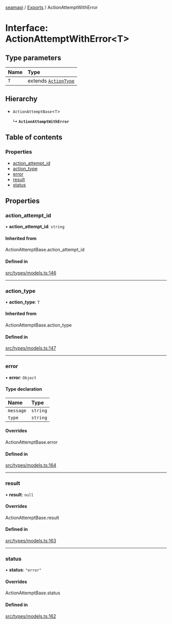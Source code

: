 [seamapi](../README.md) / [Exports](../modules.md) / ActionAttemptWithError

# Interface: ActionAttemptWithError<T\>

## Type parameters

| Name | Type |
| :------ | :------ |
| `T` | extends [`ActionType`](../modules.md#actiontype) |

## Hierarchy

- `ActionAttemptBase`<`T`\>

  ↳ **`ActionAttemptWithError`**

## Table of contents

### Properties

- [action\_attempt\_id](ActionAttemptWithError.md#action_attempt_id)
- [action\_type](ActionAttemptWithError.md#action_type)
- [error](ActionAttemptWithError.md#error)
- [result](ActionAttemptWithError.md#result)
- [status](ActionAttemptWithError.md#status)

## Properties

### action\_attempt\_id

• **action\_attempt\_id**: `string`

#### Inherited from

ActionAttemptBase.action\_attempt\_id

#### Defined in

[src/types/models.ts:146](https://github.com/seamapi/javascript/blob/main/src/types/models.ts#L146)

___

### action\_type

• **action\_type**: `T`

#### Inherited from

ActionAttemptBase.action\_type

#### Defined in

[src/types/models.ts:147](https://github.com/seamapi/javascript/blob/main/src/types/models.ts#L147)

___

### error

• **error**: `Object`

#### Type declaration

| Name | Type |
| :------ | :------ |
| `message` | `string` |
| `type` | `string` |

#### Overrides

ActionAttemptBase.error

#### Defined in

[src/types/models.ts:164](https://github.com/seamapi/javascript/blob/main/src/types/models.ts#L164)

___

### result

• **result**: ``null``

#### Overrides

ActionAttemptBase.result

#### Defined in

[src/types/models.ts:163](https://github.com/seamapi/javascript/blob/main/src/types/models.ts#L163)

___

### status

• **status**: ``"error"``

#### Overrides

ActionAttemptBase.status

#### Defined in

[src/types/models.ts:162](https://github.com/seamapi/javascript/blob/main/src/types/models.ts#L162)
